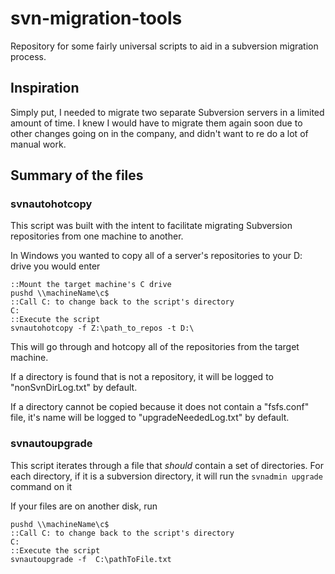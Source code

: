 # svn-migration-tools
Repository for some fairly universal scripts to aid in a subversion
migration process.

## Inspiration
Simply put, I needed to migrate two separate Subversion servers in a limited
amount of time. I knew I would have to migrate them again soon due to other
changes going on in the company, and didn't want to re do a lot of manual work.

## Summary of the files

### svnautohotcopy
This script was built with the intent to facilitate migrating Subversion
repositories from one machine to another.

In Windows you wanted to copy all of a server's repositories to your D: drive
you would enter
```
::Mount the target machine's C drive
pushd \\machineName\c$
::Call C: to change back to the script's directory
C:
::Execute the script
svnautohotcopy -f Z:\path_to_repos -t D:\
```

This will go through and hotcopy all of the repositories from the target machine.

If a directory is found that is not a repository, it will be logged to
"nonSvnDirLog.txt" by default.

If a directory cannot be copied because it does not contain a "fsfs.conf" file,
it's name will be logged to "upgradeNeededLog.txt" by default.

### svnautoupgrade
This script iterates through a file that _should_ contain a set of directories.
For each directory, if it is a subversion directory, it will run the
```svnadmin upgrade``` command on it

If your files are on another disk, run
```
pushd \\machineName\c$
::Call C: to change back to the script's directory
C:
::Execute the script
svnautoupgrade -f  C:\pathToFile.txt
```
